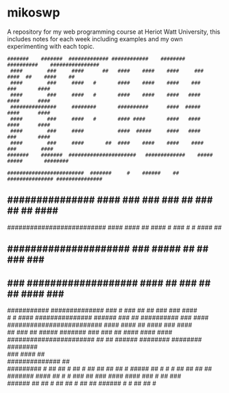 # mikoswp

A repository for my web programming course at Heriot Watt University, this includes notes for each week including examples and my own experimenting with each topic.

                                                                                                
    #######    #######  ############# ############    ########     ##########    ################   
     ####        ###     ####      ##   ####    ####    ####     ###       ####  ##    ####    ##   
     ####        ###     ####   #       ####    ####    ####    ###          ###       ####         
     ####        ###     ####   #       ####    ####    ####   ####          ####      ####         
     ###############     ########       ##########      ####  #####          ####      ####         
     ####        ###     ####   #       #### ####       ####   ####          ####      ####         
     ####        ###     ####           ####  #####     ####   ####          ###       ####         
     ####        ###     ####       ##  ####    ####    ####    ####        ###        ####         
    #######    #######  ######################   #############    #####  #####       ########       
                                                                                                    
    #########################  #######     #    ######    ##     ############### ###############    
   ##         ###############   ####      ###     ###    ###     ##    ###    ## ##    ####   ###   
   ##########################    ####    ####     ##     ####    #     ###     # #     ####    ##   
   ##   #####################     ###    #####   ##     ## ###         ###             ####         
   ## ### ###################     ####  ## ###   ##    ##  ####        ###             ####         
   ########### ##############      ###  #   ### ##    ##    ###        ###             ####         
    #  # #### ###############      ######   ### ##    ##########       ###             ####         
    #########################       ####     ####    ##      ####      ###             ####         
    ## ### ## #####  #######         ###     ###    ##        ####     ####            ####         
     #######################         ##       ##  ######    ######## ########        ########       
     ###      ####       ##                                                                         
       ##############   ##                                                                          
        ######### #   ##        ##  #   ##  #   ##  ## ##  ## #  #####  ## #   #  # ## ## ## ##     
          ####### ####          ##  #   # ###   ##   ###   ####  ####    ###   #    ##     ###      
             ######             ## ##   #  ##   ##    #    ## ## ###### #  #   ##   ##      #       
